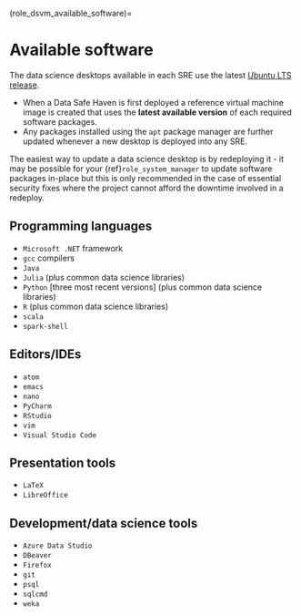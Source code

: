 (role_dsvm_available_software)=

# Available software

The data science desktops available in each SRE use the latest [Ubuntu LTS release](https://wiki.ubuntu.com/Releases).

- When a Data Safe Haven is first deployed a reference virtual machine image is created that uses the **latest available version** of each required software packages.
- Any packages installed using the `apt` package manager are further updated whenever a new desktop is deployed into any SRE.

The easiest way to update a data science desktop is by redeploying it - it may be possible for your {ref}`role_system_manager` to update software packages in-place but this is only recommended in the case of essential security fixes where the project cannot afford the downtime involved in a redeploy.

## Programming languages

- `Microsoft .NET` framework
- `gcc` compilers
- `Java`
- `Julia` (plus common data science libraries)
- `Python` [three most recent versions] (plus common data science libraries)
- `R` (plus common data science libraries)
- `scala`
- `spark-shell`

## Editors/IDEs

- `atom`
- `emacs`
- `nano`
- `PyCharm`
- `RStudio`
- `vim`
- `Visual Studio Code`

## Presentation tools

- `LaTeX`
- `LibreOffice`

## Development/data science tools

- `Azure Data Studio`
- `DBeaver`
- `Firefox`
- `git`
- `psql`
- `sqlcmd`
- `weka`
